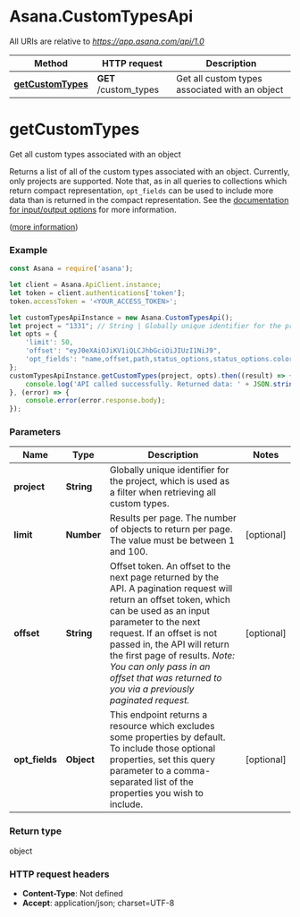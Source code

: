 # Asana.CustomTypesApi

All URIs are relative to *https://app.asana.com/api/1.0*

Method | HTTP request | Description
------------- | ------------- | -------------
[**getCustomTypes**](CustomTypesApi.md#getCustomTypes) | **GET** /custom_types | Get all custom types associated with an object

<a name="getCustomTypes"></a>
# **getCustomTypes**

Get all custom types associated with an object

Returns a list of all of the custom types associated with an object. Currently, only projects are supported. Note that, as in all queries to collections which return compact representation, `opt_fields` can be used to include more data than is returned in the compact representation. See the [documentation for input/output options](https://developers.asana.com/docs/inputoutput-options) for more information.

([more information](https://developers.asana.com/reference/getcustomtypes))

### Example
```javascript
const Asana = require('asana');

let client = Asana.ApiClient.instance;
let token = client.authentications['token'];
token.accessToken = '<YOUR_ACCESS_TOKEN>';

let customTypesApiInstance = new Asana.CustomTypesApi();
let project = "1331"; // String | Globally unique identifier for the project, which is used as a filter when retrieving all custom types.
let opts = { 
    'limit': 50, 
    'offset': "eyJ0eXAiOJiKV1iQLCJhbGciOiJIUzI1NiJ9", 
    'opt_fields': "name,offset,path,status_options,status_options.color,status_options.completion_state,status_options.enabled,status_options.name,uri"
};
customTypesApiInstance.getCustomTypes(project, opts).then((result) => {
    console.log('API called successfully. Returned data: ' + JSON.stringify(result.data, null, 2));
}, (error) => {
    console.error(error.response.body);
});

```

### Parameters

Name | Type | Description  | Notes
------------- | ------------- | ------------- | -------------
 **project** | **String**| Globally unique identifier for the project, which is used as a filter when retrieving all custom types. | 
 **limit** | **Number**| Results per page. The number of objects to return per page. The value must be between 1 and 100. | [optional] 
 **offset** | **String**| Offset token. An offset to the next page returned by the API. A pagination request will return an offset token, which can be used as an input parameter to the next request. If an offset is not passed in, the API will return the first page of results. *Note: You can only pass in an offset that was returned to you via a previously paginated request.* | [optional] 
 **opt_fields** | **Object**| This endpoint returns a resource which excludes some properties by default. To include those optional properties, set this query parameter to a comma-separated list of the properties you wish to include. | [optional] 

### Return type

object

### HTTP request headers

 - **Content-Type**: Not defined
 - **Accept**: application/json; charset=UTF-8

